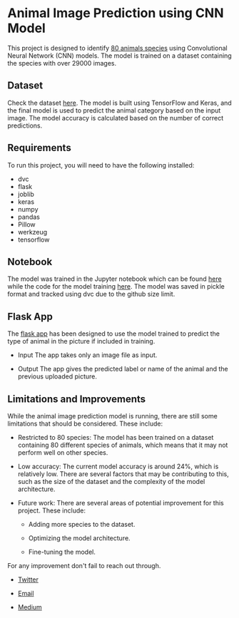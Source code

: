 # Animal Image Prediction using CNN Model

This project is designed to identify [80 animals species](animaldict.csv) using Convolutional Neural Network (CNN) models. The model is trained on a dataset containing the species with over 29000 images. 

## Dataset

Check the dataset [here](https://www.kaggle.com/datasets/antoreepjana/animals-detection-images-dataset).
The model is built using TensorFlow and Keras, and the final model is used to predict the animal category based on the input image. The model accuracy is calculated based on the number of correct predictions.

## Requirements

To run this project, you will need to have the following installed:

* dvc
* flask
* joblib
* keras
* numpy
* pandas
* Pillow
* werkzeug
* tensorflow 

## Notebook

The model was trained in the Jupyter notebook which can be found [here](CNN%20Model.ipynb) while the code for the model training [here](CNN%20Model.py). The model was saved in pickle format and tracked using dvc due to the github size limit.

## Flask App

The [flask app](Animal%20Pred%20Flask) has been designed to use the model trained to predict the type of animal in the picture if included in training.

* Input
The app takes only an image file as input.

* Output
The app gives the predicted label or name of the animal and the previous uploaded picture.


## Limitations and Improvements

While the animal image prediction model is running, there are still some limitations that should be considered. These include:

* Restricted to 80 species: The model has been trained on a dataset containing 80 different species of animals, which means that it may not perform well on other species.

* Low accuracy: The current model accuracy is around 24%, which is relatively low. There are several factors that may be contributing to this, such as the size of the dataset and the complexity of the model architecture.

* Future work: There are several areas of potential improvement for this project. These include:

    * Adding more species to the dataset.

    * Optimizing the model architecture.

    * Fine-tuning the model.

For any improvement don't fail to reach out through.

* [Twitter](https://www.twitter.com/pexpeterr)

* [Email](mailto:peterkgathoni@gmail.com)

* [Medium](https://medium.com/@peterkgathoni)




